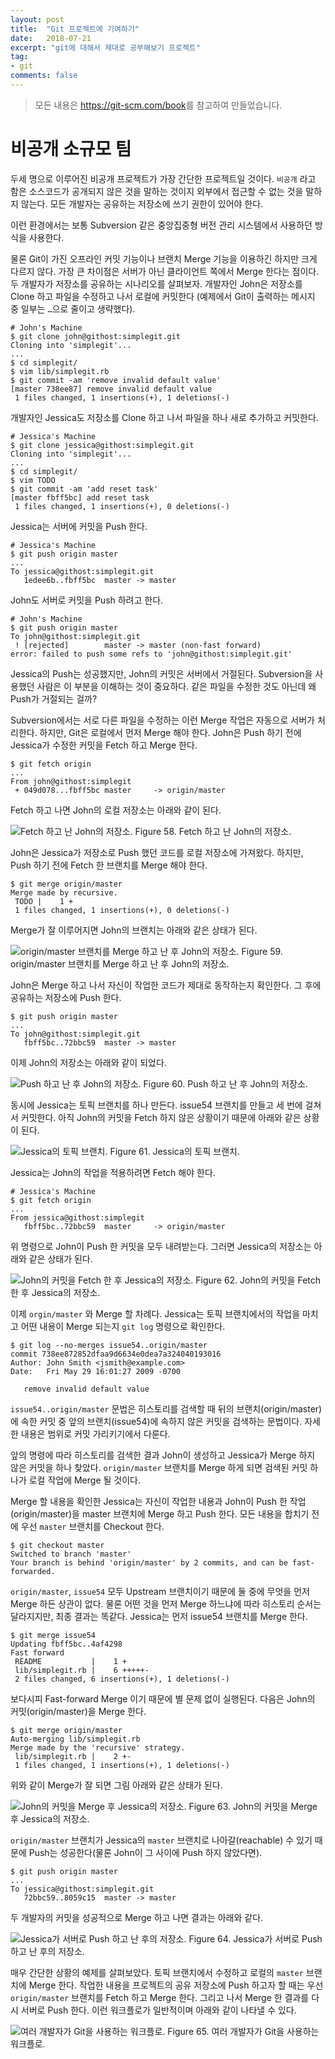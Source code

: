 ```yaml
---
layout: post
title:  "Git 프로젝트에 기여하기"
date:   2018-07-21
excerpt: "git에 대해서 제대로 공부해보기 프로젝트"
tag:
- git
comments: false
---
```


> 모든 내용은 <https://git-scm.com/book>를 참고하여 만들었습니다.

**비공개 소규모 팀**
===

두세 명으로 이루어진 비공개 프로젝트가 가장 간단한 프로젝트일 것이다. `비공개` 라고 함은 소스코드가 공개되지 않은 것을 말하는 것이지 외부에서 접근할 수 없는 것을 말하지 않는다. 모든 개발자는 공유하는 저장소에 쓰기 권한이 있어야 한다.

이런 환경에서는 보통 Subversion 같은 중앙집중형 버전 관리 시스템에서 사용하던 방식을 사용한다.

물론 Git이 가진 오프라인 커밋 기능이나 브랜치 Merge 기능을 이용하긴 하지만 크게 다르지 않다. 가장 큰 차이점은 서버가 아닌 클라이언트 쪽에서 Merge 한다는 점이다. 두 개발자가 저장소를 공유하는 시나리오를 살펴보자. 개발자인 John은 저장소를 Clone 하고 파일을 수정하고 나서 로컬에 커밋한다 (예제에서 Git이 출력하는 메시지 중 일부는 `…​`으로 줄이고 생략했다).

```
# John's Machine
$ git clone john@githost:simplegit.git
Cloning into 'simplegit'...
...
$ cd simplegit/
$ vim lib/simplegit.rb
$ git commit -am 'remove invalid default value'
[master 738ee87] remove invalid default value
 1 files changed, 1 insertions(+), 1 deletions(-)
```

개발자인 Jessica도 저장소를 Clone 하고 나서 파일을 하나 새로 추가하고 커밋한다.

```
# Jessica's Machine
$ git clone jessica@githost:simplegit.git
Cloning into 'simplegit'...
...
$ cd simplegit/
$ vim TODO
$ git commit -am 'add reset task'
[master fbff5bc] add reset task
 1 files changed, 1 insertions(+), 0 deletions(-)
```

Jessica는 서버에 커밋을 Push 한다.

```
# Jessica's Machine
$ git push origin master
...
To jessica@githost:simplegit.git
   1edee6b..fbff5bc  master -> master
```

John도 서버로 커밋을 Push 하려고 한다.

```
# John's Machine
$ git push origin master
To john@githost:simplegit.git
 ! [rejected]        master -> master (non-fast forward)
error: failed to push some refs to 'john@githost:simplegit.git'
```

Jessica의 Push는 성공했지만, John의 커밋은 서버에서 거절된다. Subversion을 사용했던 사람은 이 부분을 이해하는 것이 중요하다. 같은 파일을 수정한 것도 아닌데 왜 Push가 거절되는 걸까?

Subversion에서는 서로 다른 파일을 수정하는 이런 Merge 작업은 자동으로 서버가 처리한다. 하지만, Git은 로컬에서 먼저 Merge 해야 한다. John은 Push 하기 전에 Jessica가 수정한 커밋을 Fetch 하고 Merge 한다.

```
$ git fetch origin
...
From john@githost:simplegit
 + 049d078...fbff5bc master     -> origin/master
```

Fetch 하고 나면 John의 로컬 저장소는 아래와 같이 된다.

![Fetch 하고 난 John의 저장소.](https://git-scm.com/book/en/v2/images/small-team-1.png)
Figure 58. Fetch 하고 난 John의 저장소.

John은 Jessica가 저장소로 Push 했던 코드를 로컬 저장소에 가져왔다. 하지만, Push 하기 전에 Fetch 한 브랜치를 Merge 해야 한다.

```
$ git merge origin/master
Merge made by recursive.
 TODO |    1 +
 1 files changed, 1 insertions(+), 0 deletions(-)
```

Merge가 잘 이루어지면 John의 브랜치는 아래와 같은 상태가 된다.

![`origin/master` 브랜치를 Merge 하고 난 후 John의 저장소.](https://git-scm.com/book/en/v2/images/small-team-2.png)
Figure 59. origin/master 브랜치를 Merge 하고 난 후 John의 저장소.

John은 Merge 하고 나서 자신이 작업한 코드가 제대로 동작하는지 확인한다. 그 후에 공유하는 저장소에 Push 한다.

```
$ git push origin master
...
To john@githost:simplegit.git
   fbff5bc..72bbc59  master -> master
```

이제 John의 저장소는 아래와 같이 되었다.

![Push 하고 난 후 John의 저장소.](https://git-scm.com/book/en/v2/images/small-team-3.png)
Figure 60. Push 하고 난 후 John의 저장소.

동시에 Jessica는 토픽 브랜치를 하나 만든다. issue54 브랜치를 만들고 세 번에 걸쳐서 커밋한다. 아직 John의 커밋을 Fetch 하지 않은 상황이기 때문에 아래와 같은 상황이 된다.

![Jessica의 토픽 브랜치.](https://git-scm.com/book/en/v2/images/small-team-4.png)
Figure 61. Jessica의 토픽 브랜치.

Jessica는 John의 작업을 적용하려면 Fetch 해야 한다.

```
# Jessica's Machine
$ git fetch origin
...
From jessica@githost:simplegit
   fbff5bc..72bbc59  master     -> origin/master
```

위 명령으로 John이 Push 한 커밋을 모두 내려받는다. 그러면 Jessica의 저장소는 아래와 같은 상태가 된다.

![John의 커밋을 Fetch 한 후 Jessica의 저장소.](https://git-scm.com/book/en/v2/images/small-team-5.png)
Figure 62. John의 커밋을 Fetch 한 후 Jessica의 저장소.

이제 `orgin/master` 와 Merge 할 차례다. Jessica는 토픽 브랜치에서의 작업을 마치고 어떤 내용이 Merge 되는지 `git log` 명령으로 확인한다.

```
$ git log --no-merges issue54..origin/master
commit 738ee872852dfaa9d6634e0dea7a324040193016
Author: John Smith <jsmith@example.com>
Date:   Fri May 29 16:01:27 2009 -0700

   remove invalid default value
```

`issue54..origin/master` 문법은 히스토리를 검색할 때 뒤의 브랜치(origin/master)에 속한 커밋 중 앞의 브랜치(issue54)에 속하지 않은 커밋을 검색하는 문법이다. 자세한 내용은 범위로 커밋 가리키기에서 다룬다.

앞의 명령에 따라 히스토리를 검색한 결과 John이 생성하고 Jessica가 Merge 하지 않은 커밋을 하나 찾았다. `origin/master` 브랜치를 Merge 하게 되면 검색된 커밋 하나가 로컬 작업에 Merge 될 것이다.

Merge 할 내용을 확인한 Jessica는 자신이 작업한 내용과 John이 Push 한 작업(origin/master)을 master 브랜치에 Merge 하고 Push 한다. 모든 내용을 합치기 전에 우선 `master` 브랜치를 Checkout 한다.

```
$ git checkout master
Switched to branch 'master'
Your branch is behind 'origin/master' by 2 commits, and can be fast-forwarded.
```

`origin/master`, `issue54` 모두 Upstream 브랜치이기 때문에 둘 중에 무엇을 먼저 Merge 하든 상관이 없다. 물론 어떤 것을 먼저 Merge 하느냐에 따라 히스토리 순서는 달라지지만, 최종 결과는 똑같다. Jessica는 먼저 issue54 브랜치를 Merge 한다.

```
$ git merge issue54
Updating fbff5bc..4af4298
Fast forward
 README           |    1 +
 lib/simplegit.rb |    6 +++++-
 2 files changed, 6 insertions(+), 1 deletions(-)
```

보다시피 Fast-forward Merge 이기 때문에 별 문제 없이 실행된다. 다음은 John의 커밋(origin/master)을 Merge 한다.

```
$ git merge origin/master
Auto-merging lib/simplegit.rb
Merge made by the 'recursive' strategy.
 lib/simplegit.rb |    2 +-
 1 files changed, 1 insertions(+), 1 deletions(-)
```

위와 같이 Merge가 잘 되면 그림 아래와 같은 상태가 된다.

![John의 커밋을 Merge 후 Jessica의 저장소.](https://git-scm.com/book/en/v2/images/small-team-6.png)
Figure 63. John의 커밋을 Merge 후 Jessica의 저장소.

`origin/master` 브랜치가 Jessica의 `master` 브랜치로 나아갈(reachable) 수 있기 때문에 Push는 성공한다(물론 John이 그 사이에 Push 하지 않았다면).

```
$ git push origin master
...
To jessica@githost:simplegit.git
   72bbc59..8059c15  master -> master
```

두 개발자의 커밋을 성공적으로 Merge 하고 나면 결과는 아래와 같다.

![Jessica가 서버로 Push 하고 난 후의 저장소.](https://git-scm.com/book/en/v2/images/small-team-7.png)
Figure 64. Jessica가 서버로 Push 하고 난 후의 저장소.

매우 간단한 상황의 예제를 살펴보았다. 토픽 브랜치에서 수정하고 로컬의 `master` 브랜치에 Merge 한다. 작업한 내용을 프로젝트의 공유 저장소에 Push 하고자 할 때는 우선 `origin/master` 브랜치를 Fetch 하고 Merge 한다. 그리고 나서 Merge 한 결과를 다시 서버로 Push 한다. 이런 워크플로가 일반적이며 아래와 같이 나타낼 수 있다.

![여러 개발자가 Git을 사용하는 워크플로.](https://git-scm.com/book/en/v2/images/small-team-flow.png)
Figure 65. 여러 개발자가 Git을 사용하는 워크플로.